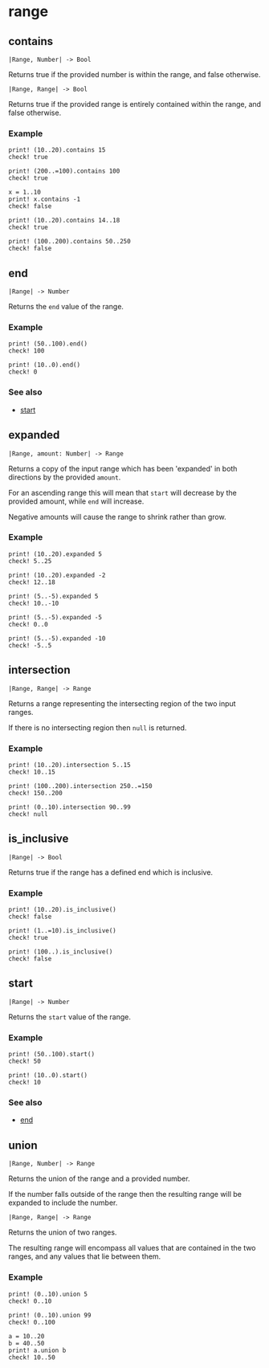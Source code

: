 # range

## contains

```kototype
|Range, Number| -> Bool
```

Returns true if the provided number is within the range, and false otherwise.

```kototype
|Range, Range| -> Bool
```

Returns true if the provided range is entirely contained within the range,
and false otherwise.

### Example

```koto
print! (10..20).contains 15
check! true

print! (200..=100).contains 100
check! true

x = 1..10
print! x.contains -1
check! false

print! (10..20).contains 14..18
check! true

print! (100..200).contains 50..250
check! false
```

## end

```kototype
|Range| -> Number
```

Returns the `end` value of the range.

### Example

```koto
print! (50..100).end()
check! 100

print! (10..0).end()
check! 0
```

### See also

- [start](#start)

## expanded

```kototype
|Range, amount: Number| -> Range
```

Returns a copy of the input range which has been 'expanded' in both directions
by the provided `amount`. 

For an ascending range this will mean that `start` will decrease by the provided
amount, while `end` will increase.

Negative amounts will cause the range to shrink rather than grow.

### Example

```koto
print! (10..20).expanded 5
check! 5..25

print! (10..20).expanded -2
check! 12..18

print! (5..-5).expanded 5
check! 10..-10

print! (5..-5).expanded -5
check! 0..0

print! (5..-5).expanded -10
check! -5..5
```

## intersection

```kototype
|Range, Range| -> Range
```

Returns a range representing the intersecting region of the two input ranges.

If there is no intersecting region then `null` is returned.

### Example

```koto
print! (10..20).intersection 5..15
check! 10..15

print! (100..200).intersection 250..=150
check! 150..200

print! (0..10).intersection 90..99
check! null
```

## is_inclusive

```kototype
|Range| -> Bool
```

Returns true if the range has a defined end which is inclusive.

### Example

```koto
print! (10..20).is_inclusive()
check! false

print! (1..=10).is_inclusive()
check! true

print! (100..).is_inclusive()
check! false
```

## start

```kototype
|Range| -> Number
```

Returns the `start` value of the range.

### Example

```koto
print! (50..100).start()
check! 50

print! (10..0).start()
check! 10
```

### See also

- [end](#end)

## union

```kototype
|Range, Number| -> Range
```

Returns the union of the range and a provided number.

If the number falls outside of the range then the resulting range will be
expanded to include the number.

```kototype
|Range, Range| -> Range
```

Returns the union of two ranges.

The resulting range will encompass all values that are contained in the two
ranges, and any values that lie between them.

### Example

```koto
print! (0..10).union 5
check! 0..10

print! (0..10).union 99
check! 0..100

a = 10..20
b = 40..50
print! a.union b
check! 10..50
```
